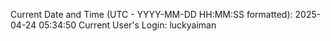 Current Date and Time (UTC - YYYY-MM-DD HH:MM:SS formatted): 2025-04-24 05:34:50
Current User's Login: luckyaiman
